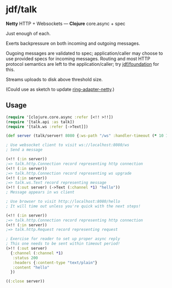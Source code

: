 # jdf/talk

**Netty** HTTP + Websockets &mdash; **Clojure** core.async + spec

Just enough of each.

Exerts backpressure on both incoming and outgoing messages.

Ougoing messages are validated to spec; application/caller may choose to use provided specs for incoming messages. Routing and most HTTP protocol semantics are left to the application/caller; try [jdf/foundation](https://github.com/jdf-id-au/foundation/tree/ws-only) for this.

Streams uploads to disk above threshold size.

(Could use as sketch to update [ring-adapter-netty](https://github.com/shenfeng/async-ring-adapter/blob/master/src/ring/adapter/netty.clj).)

## Usage

```clojure
(require '[clojure.core.async :refer [<!! >!!])
(require '[talk.api :as talk])
(require '[talk.ws :refer [->Text]])

(def server (talk/server! 8080 {:ws-path "/ws" :handler-timeout (* 10 1000)}))

; Use websocket client to visit ws://localhost:8080/ws
; Send a message

(<!! (:in server))
;=> talk.http.Connection record representing http connection
(<!! (:in server))
;=> talk.http.Connection record representing ws upgrade
(<!! (:in server))
;=> talk.ws.Text record representing message
(>!! (:out server) (->Text (:channel *1) "hello"))
; Message appears in ws client

; Use browser to visit http://localhost:8080/hello
; It will time out unless you're quick with the next steps!

(<!! (:in server))
;=> talk.http.Connection record representing http connection
(<!! (:in server))
;=> talk.http.Request record representing request

; Exercise for reader to set up proper async reply
; This one needs to be sent within timeout period!
(>!! (:out server)
  {:channel (:channel *1)
   :status 200
   :headers {:content-type "text/plain"}
   :content "hello"
  })

((:close server))
```